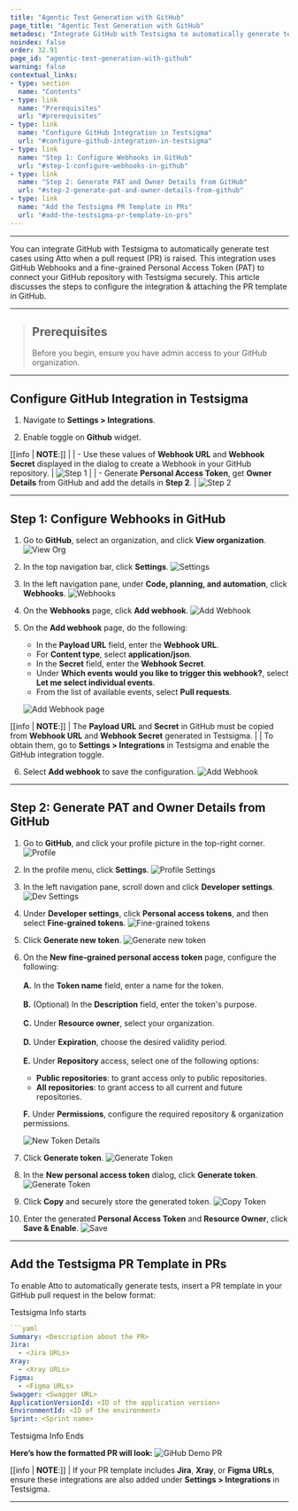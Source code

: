 ```yaml
---
title: "Agentic Test Generation with GitHub"
page_title: "Agentic Test Generation with GitHub"
metadesc: "Integrate GitHub with Testsigma to automatically generate test cases using Atto when a pull request is raised | GitHub Integration for Agentic Tests in Testsigma"
noindex: false
order: 32.91
page_id: "agentic-test-generation-with-github"
warning: false
contextual_links:
- type: section
  name: "Contents"
- type: link
  name: "Prerequisites"
  url: "#prerequisites"
- type: link
  name: "Configure GitHub Integration in Testsigma"
  url: "#configure-github-integration-in-testsigma"
- type: link
  name: "Step 1: Configure Webhooks in GitHub"
  url: "#step-1-configure-webhooks-in-github"
- type: link
  name: "Step 2: Generate PAT and Owner Details from GitHub"
  url: "#step-2-generate-pat-and-owner-details-from-github"
- type: link
  name: "Add the Testsigma PR Template in PRs"
  url: "#add-the-testsigma-pr-template-in-prs"
---
```


---

You can integrate GitHub with Testsigma to automatically generate test cases using Atto when a pull request (PR) is raised. This integration uses GitHub Webhooks and a fine-grained Personal Access Token (PAT) to connect your GitHub repository with Testsigma securely. This article discusses the steps to configure the integration & attaching the PR template in GitHub.

---

> ## **Prerequisites**
> 
> Before you begin, ensure you have admin access to your GitHub organization.

---

## **Configure GitHub Integration in Testsigma**

1. Navigate to **Settings > Integrations**.

2. Enable toggle on **Github** widget.

[[info | **NOTE**:]]
| 
| - Use these values of **Webhook URL** and **Webhook Secret** displayed in the dialog to create a Webhook in your GitHub repository.
|   ![Step 1](https://s3.amazonaws.com/static-docs.testsigma.com/new_images/projects/GitHub_int/GitHub_Int_Step1.png)
|
| - Generate **Personal Access Token**, get **Owner Details** from GitHub and add the details in **Step 2**.
|   ![Step 2](https://s3.amazonaws.com/static-docs.testsigma.com/new_images/projects/GitHub_int/GitHub_Int_Step2.png)

---

## **Step 1: Configure Webhooks in GitHub**

1. Go to **GitHub**, select an organization, and click **View organization**.
   ![View Org](https://s3.amazonaws.com/static-docs.testsigma.com/new_images/projects/GitHub_int/GitHub_Int_VO.png)

2. In the top navigation bar, click **Settings**.
   ![Settings](https://s3.amazonaws.com/static-docs.testsigma.com/new_images/projects/GitHub_int/GitHub_Settings.png)

3. In the left navigation pane, under **Code, planning, and automation**, click **Webhooks**.
   ![Webhooks](https://s3.amazonaws.com/static-docs.testsigma.com/new_images/projects/GitHub_int/GitHub_Webhooks_Int.png)

4. On the **Webhooks** page, click **Add webhook**.
   ![Add Webhook](https://s3.amazonaws.com/static-docs.testsigma.com/new_images/projects/GitHub_int/GitHub_Add_Webhook.png)


5. On the **Add webhook** page, do the following:
   - In the **Payload URL** field, enter the **Webhook URL**.
   - For **Content type**, select **application/json**.
   - In the **Secret** field, enter the **Webhook Secret**.
   - Under **Which events would you like to trigger this webhook?**, select **Let me select individual events**.
   - From the list of available events, select **Pull requests**.
   
   ![Add Webhook page](https://s3.amazonaws.com/static-docs.testsigma.com/new_images/projects/GitHub_int/GitHub_WH_Config.png)

[[info | **NOTE**:]]
| The **Payload URL** and **Secret** in GitHub must be copied from **Webhook URL** and **Webhook Secret** generated in Testsigma.
|
| To obtain them, go to **Settings > Integrations** in Testsigma and enable the GitHub integration toggle.

6. Select **Add webhook** to save the configuration.
   ![Add Webhook](https://s3.amazonaws.com/static-docs.testsigma.com/new_images/projects/GitHub_int/GitHub_Int_Add_WH.png)

---

## **Step 2: Generate PAT and Owner Details from GitHub**

1. Go to **GitHub**, and click your profile picture in the top-right corner.
   ![Profile](https://s3.amazonaws.com/static-docs.testsigma.com/new_images/projects/GitHub_int/GitHub_Profile.png)

2. In the profile menu, click **Settings**.
   ![Profile Settings](https://s3.amazonaws.com/static-docs.testsigma.com/new_images/projects/GitHub_int/GitHub_Profile_Settings.png)

3. In the left navigation pane, scroll down and click **Developer settings**.
   ![Dev Settings](https://s3.amazonaws.com/static-docs.testsigma.com/new_images/projects/GitHub_int/GitHub_Dev_Settings.png)

4. Under **Developer settings**, click **Personal access tokens**, and then select **Fine-grained tokens**.
   ![Fine-grained tokens](https://s3.amazonaws.com/static-docs.testsigma.com/new_images/projects/GitHub_int/GitHub_Fine_Tokens.png)

5. Click **Generate new token**.
   ![Generate new token](https://s3.amazonaws.com/static-docs.testsigma.com/new_images/projects/GitHub_int/GitHub_New_Tokens.png)

6. On the **New fine-grained personal access token** page, configure the following: <br>  <br>
   **A.** In the **Token name** field, enter a name for the token. <br> <br>
   **B.** (Optional) In the **Description** field, enter the token's purpose. <br> <br>
   **C.** Under **Resource owner**, select your organization. <br> <br>
   **D.** Under **Expiration**, choose the desired validity period. <br> <br>
   **E.** Under **Repository** access, select one of the following options: <br> 
      - **Public repositories**: to grant access only to public repositories. <br> 
      - **All repositories**: to grant access to all current and future repositories. <br>
  
   **F.** Under **Permissions**, configure the required repository & organization permissions.

   ![New Token Details](https://s3.amazonaws.com/static-docs.testsigma.com/new_images/projects/GitHub_int/GitHub_Token_Details.png)

7. Click **Generate token**.
   ![Generate Token](https://s3.amazonaws.com/static-docs.testsigma.com/new_images/projects/GitHub_int/GitHub_Generate_Token_New.png)


8. In the **New personal access token** dialog, click **Generate token**.
   ![Generate Token](https://s3.amazonaws.com/static-docs.testsigma.com/new_images/projects/GitHub_int/GitHub_Confirm_Token.png)


9. Click **Copy** and securely store the generated token.
   ![Copy Token](https://s3.amazonaws.com/static-docs.testsigma.com/new_images/projects/GitHub_int/GitHub_Copy_Token.png) 
   
   
10. Enter the generated **Personal Access Token** and **Resource Owner**, click **Save & Enable**. 
    ![Save](https://s3.amazonaws.com/static-docs.testsigma.com/new_images/projects/GitHub_int/GitHub_Details_Testsigma.png)

---

## **Add the Testsigma PR Template in PRs**

To enable Atto to automatically generate tests, insert a PR template in your GitHub pull request in the below format:

Testsigma Info starts

```yaml
```yaml
Summary: <Description about the PR>
Jira:
  - <Jira URLs>
Xray:
  - <Xray URLs>
Figma:
  - <Figma URLs>
Swagger: <Swagger URL>
ApplicationVersionId: <ID of the application version>
EnvironmentId: <ID of the environment>
Sprint: <Sprint name>
```

Testsigma Info Ends

**Here’s how the formatted PR will look:**
   ![GiHub Demo PR](https://s3.amazonaws.com/static-docs.testsigma.com/new_images/projects/GitHub_int/GitHub_Demo_PR.png)

[[info | **NOTE**:]]
| If your PR template includes **Jira**, **Xray**, or **Figma URLs**, ensure these integrations are also added under **Settings > Integrations** in Testsigma.

---